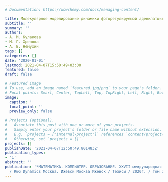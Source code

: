 ```yaml
---
# Documentation: https://wowchemy.com/docs/managing-content/

title: Молекулярное моделирование динамики фоторегулируемой аденилатциклазы
subtitle: ''
summary: ''
authors:
- А. М. Кулакова
- М. Г. Хренова
- А. В. Немухин
tags: []
categories: []
date: '2020-01-01'
lastmod: 2021-04-07T15:50:49+03:00
featured: false
draft: false

# Featured image
# To use, add an image named `featured.jpg/png` to your page's folder.
# Focal points: Smart, Center, TopLeft, Top, TopRight, Left, Right, BottomLeft, Bottom, BottomRight.
image:
  caption: ''
  focal_point: ''
  preview_only: false

# Projects (optional).
#   Associate this post with one or more of your projects.
#   Simply enter your project's folder or file name without extension.
#   E.g. `projects = ["internal-project"]` references `content/project/deep-learning/index.md`.
#   Otherwise, set `projects = []`.
projects: []
publishDate: '2021-04-07T12:50:49.801483Z'
publication_types:
- '1'
abstract: ''
publication: '*МАТЕМАТИКА. КОМПЬЮТЕР. ОБРАЗОВАНИЕ. XXVII международная конференция
  / R&G Dynamics Москва. Ижевск Москва Ижевск / Тезисы / 2020г. / том 27 / тезисы*'
---
```

